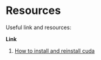 # Resources

Useful link and resources:

**Link**

1) [How to install and reinstall cuda](http://www.cnblogs.com/mayi2010/p/5604586.html)

